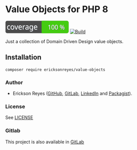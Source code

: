 # Value Objects for PHP 8

![Code Coverage](https://github.com/ericksonreyes/value-objects/raw/master/coverage_badge.svg)
[![Build](https://github.com/ericksonreyes/value-objects/actions/workflows/merge.yaml/badge.svg?branch=master)](https://github.com/ericksonreyes/value-objects/actions/workflows/merge.yaml)

Just a collection of Domain Driven Design value objects.

## Installation

```shell
composer require ericksonreyes/value-objects
```

### Author

* Erickson
  Reyes ([GitHub](https://github.com/ericksonreyes), [GitLab](https://gitlab.com/ericksonreyes/), [LinkedIn](https://www.linkedin.com/in/ericksonreyes/)
  and [Packagist](http://packagist.org/users/ericksonreyes/)).

### License

See [LICENSE](LICENSE)

### Gitlab

This project is also available in [GitLab](https://gitlab.com/ericksonreyes/value-objects)